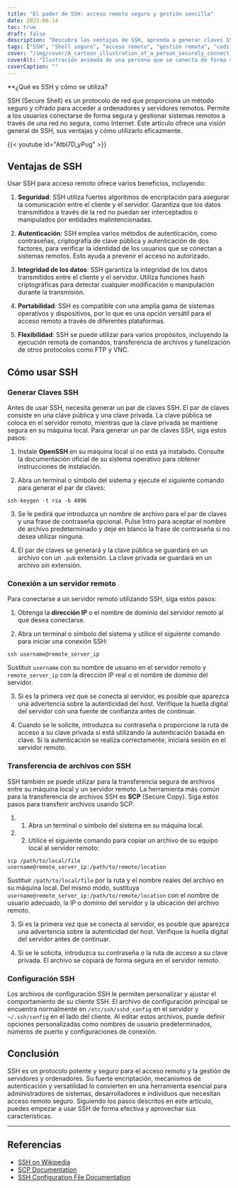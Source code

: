 ```yaml
---
title: "El poder de SSH: acceso remoto seguro y gestión sencilla"
date: 2023-06-14
toc: true
draft: false
description: "Descubra las ventajas de SSH, aprenda a generar claves SSH, a conectarse a servidores remotos, a transferir archivos de forma segura y a personalizar las configuraciones SSH."
tags: ["SSH", "Shell seguro", "acceso remoto", "gestión remota", "codificación", "autenticación", "integridad de los datos", "portabilidad", "transferencia de archivos", "SCP", "Claves SSH", "Configuración SSH", "protocolo de red", "ejecución remota de comandos", "OpenSSH", "autenticación de dos factores", "criptografía de clave pública", "Dirección IP", "nombre de dominio", "terminal", "símbolo del sistema", "seguridad", "administradores de sistemas", "desarrolladores", "versatilidad", "métodos de autenticación", "funciones hash", "túneles", "opciones personalizadas"]
cover: "/img/cover/A_cartoon_illustration_of_a_person_securely_connecting.png"
coverAlt: "Ilustración animada de una persona que se conecta de forma segura a un servidor mediante SSH."
coverCaption: ""
---
```


**¿Qué es SSH y cómo se utiliza?

SSH (Secure Shell) es un protocolo de red que proporciona un método seguro y cifrado para acceder a ordenadores y servidores remotos. Permite a los usuarios conectarse de forma segura y gestionar sistemas remotos a través de una red no segura, como Internet. Este artículo ofrece una visión general de SSH, sus ventajas y cómo utilizarlo eficazmente.

{{< youtube id="Atbl7D_yPug" >}}

## Ventajas de SSH

Usar SSH para acceso remoto ofrece varios beneficios, incluyendo:

1. **Seguridad**: SSH utiliza fuertes algoritmos de encriptación para asegurar la comunicación entre el cliente y el servidor. Garantiza que los datos transmitidos a través de la red no puedan ser interceptados o manipulados por entidades malintencionadas.

2. **Autenticación**: SSH emplea varios métodos de autenticación, como contraseñas, criptografía de clave pública y autenticación de dos factores, para verificar la identidad de los usuarios que se conectan a sistemas remotos. Esto ayuda a prevenir el acceso no autorizado.

3. **Integridad de los datos**: SSH garantiza la integridad de los datos transmitidos entre el cliente y el servidor. Utiliza funciones hash criptográficas para detectar cualquier modificación o manipulación durante la transmisión.

4. **Portabilidad**: SSH es compatible con una amplia gama de sistemas operativos y dispositivos, por lo que es una opción versátil para el acceso remoto a través de diferentes plataformas.

5. **Flexibilidad**: SSH se puede utilizar para varios propósitos, incluyendo la ejecución remota de comandos, transferencia de archivos y tunelización de otros protocolos como FTP y VNC.

## Cómo usar SSH

### Generar Claves SSH

Antes de usar SSH, necesita generar un par de claves SSH. El par de claves consiste en una clave pública y una clave privada. La clave pública se coloca en el servidor remoto, mientras que la clave privada se mantiene segura en su máquina local. Para generar un par de claves SSH, siga estos pasos:

1. Instale **OpenSSH** en su máquina local si no está ya instalado. Consulte la documentación oficial de su sistema operativo para obtener instrucciones de instalación.

2. Abra un terminal o símbolo del sistema y ejecute el siguiente comando para generar el par de claves:

```shell
ssh-keygen -t rsa -b 4096
```

3. Se le pedirá que introduzca un nombre de archivo para el par de claves y una frase de contraseña opcional. Pulse Intro para aceptar el nombre de archivo predeterminado y deje en blanco la frase de contraseña si no desea utilizar ninguna.

4. El par de claves se generará y la clave pública se guardará en un archivo con un `.pub` extensión. La clave privada se guardará en un archivo sin extensión.

### Conexión a un servidor remoto

Para conectarse a un servidor remoto utilizando SSH, siga estos pasos:

1. Obtenga la **dirección IP** o el nombre de dominio del servidor remoto al que desea conectarse.

2. Abra un terminal o símbolo del sistema y utilice el siguiente comando para iniciar una conexión SSH:

```shell
ssh username@remote_server_ip
```

Sustituir `username` con su nombre de usuario en el servidor remoto y `remote_server_ip` con la dirección IP real o el nombre de dominio del servidor.

3. Si es la primera vez que se conecta al servidor, es posible que aparezca una advertencia sobre la autenticidad del host. Verifique la huella digital del servidor con una fuente de confianza antes de continuar.

4. Cuando se le solicite, introduzca su contraseña o proporcione la ruta de acceso a su clave privada si está utilizando la autenticación basada en clave. Si la autenticación se realiza correctamente, iniciará sesión en el servidor remoto.

### Transferencia de archivos con SSH

SSH también se puede utilizar para la transferencia segura de archivos entre su máquina local y un servidor remoto. La herramienta más común para la transferencia de archivos SSH es **SCP** (Secure Copy). Siga estos pasos para transferir archivos usando SCP:

1. 1. Abra un terminal o símbolo del sistema en su máquina local.

2. 2. Utilice el siguiente comando para copiar un archivo de su equipo local al servidor remoto:

```shell
scp /path/to/local/file username@remote_server_ip:/path/to/remote/location
```


Sustituir `/path/to/local/file` por la ruta y el nombre reales del archivo en su máquina local. Del mismo modo, sustituya `username@remote_server_ip:/path/to/remote/location` con el nombre de usuario adecuado, la IP o dominio del servidor y la ubicación del archivo remoto.

3. Si es la primera vez que se conecta al servidor, es posible que aparezca una advertencia sobre la autenticidad del host. Verifique la huella digital del servidor antes de continuar.

4. Si se le solicita, introduzca su contraseña o la ruta de acceso a su clave privada. El archivo se copiará de forma segura en el servidor remoto.

### Configuración SSH

Los archivos de configuración SSH le permiten personalizar y ajustar el comportamiento de su cliente SSH. El archivo de configuración principal se encuentra normalmente en `/etc/ssh/sshd_config` en el servidor y `~/.ssh/config` en el lado del cliente. Al editar estos archivos, puede definir opciones personalizadas como nombres de usuario predeterminados, números de puerto y configuraciones de conexión.

## Conclusión

SSH es un protocolo potente y seguro para el acceso remoto y la gestión de servidores y ordenadores. Su fuerte encriptación, mecanismos de autenticación y versatilidad lo convierten en una herramienta esencial para administradores de sistemas, desarrolladores e individuos que necesitan acceso remoto seguro. Siguiendo los pasos descritos en este artículo, puedes empezar a usar SSH de forma efectiva y aprovechar sus características.

______

## Referencias

- [SSH on Wikipedia](https://en.wikipedia.org/wiki/Secure_Shell)
- [SCP Documentation](https://man.openbsd.org/scp)
- [SSH Configuration File Documentation](https://man.openbsd.org/sshd_config)

